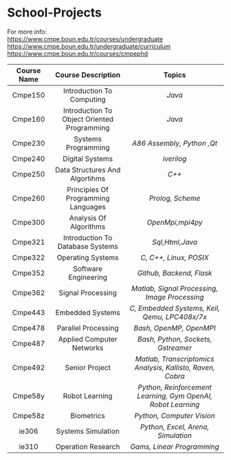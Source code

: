 # School-Projects

For more info:  
https://www.cmpe.boun.edu.tr/courses/undergraduate  
https://www.cmpe.boun.edu.tr/undergraduate/curriculum  
https://www.cmpe.boun.edu.tr/courses/cmpephd  


 | Course Name | Course Description | Topics |
 | :---:      | :---:       | :---:           |
 | Cmpe150 |  Introduction To Computing                					            | _Java_   
 | Cmpe160 |  Introduction To Object Oriented Programming      			      | _Java_    
 | Cmpe230 |  Systems Programming                                       | _A86 Assembly, Python ,Qt_  
 | Cmpe240 |  Digital Systems                                           | _iverilog_  
 | Cmpe250 |  Data Structures And Algortihms                            | _C++_  
 | Cmpe260 |  Principles Of Programming Languages                       | _Prolog, Scheme_     
 | Cmpe300 |  Analysis Of Algorithms                                    | _OpenMpi,mpi4py_    
 | Cmpe321 |  Introduction To Database Systems                          | _Sql,Html,Java_  
 | Cmpe322 |  Operating Systems                                         | _C, C++, Linux, POSIX_  
 | Cmpe352 |  Software Engineering		                                    | _Github, Backend, Flask_   
 | Cmpe362 |  Signal Processing 		                                      | _Matlab, Signal Processing, Image Processing_
 | Cmpe443 |  Embedded Systems   		                                     | _C, Embedded Systems, Keil, Qemu, LPC408x/7x_   
 | Cmpe478 |  Parallel Processing		                                     | _Bash, OpenMP, OpenMPI_   
 | Cmpe487 |  Applied Computer Networks                                 | _Bash, Python, Sockets, Gstreamer_   
 | Cmpe492 |  Senior Project 													                              | _Matlab, Transcriptomics Analysis, Kallisto, Raven, Cobra_   
 | Cmpe58y |  Robot Learning											                                 | _Python, Reinforcement Learning, Gym OpenAI, Robot Learning_   
 | Cmpe58z |  Biometrics                                 				           | _Python, Computer Vision_   
 | ie306 |  Systems Simulation                                          | _Python, Excel, Arena, Simulation_  
 | ie310 |  Operation Research                                          | _Gams, Linear Programming_  
  

